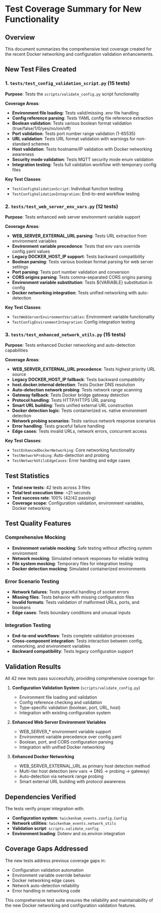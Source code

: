 # Test Coverage Summary for New Functionality

## Overview
This document summarizes the comprehensive test coverage created for the recent Docker networking and configuration validation enhancements.

## New Test Files Created

### 1. `tests/test_config_validation_script.py` (15 tests)
**Purpose**: Tests the `scripts/validate_config.py` script functionality

**Coverage Areas**:
- **Environment file loading**: Tests valid/missing .env file handling
- **Config reference parsing**: Tests YAML config file reference extraction
- **Boolean validation**: Tests various boolean format validation (true/false/1/0/yes/no/on/off)
- **Port validation**: Tests port number range validation (1-65535)
- **URL validation**: Tests URL format validation with warnings for non-standard schemes
- **Host validation**: Tests hostname/IP validation with Docker networking awareness
- **Security mode validation**: Tests MQTT security mode enum validation
- **Integration testing**: Tests full validation workflow with temporary config files

**Key Test Classes**:
- `TestConfigValidationScript`: Individual function testing
- `TestConfigValidationIntegration`: End-to-end workflow testing

### 2. `tests/test_web_server_env_vars.py` (12 tests)
**Purpose**: Tests enhanced web server environment variable support

**Coverage Areas**:
- **WEB_SERVER_EXTERNAL_URL parsing**: Tests URL extraction from environment variables
- **Environment variable precedence**: Tests that env vars override config.yaml values
- **Legacy DOCKER_HOST_IP support**: Tests backward compatibility
- **Boolean parsing**: Tests various boolean format parsing for web server settings
- **Port parsing**: Tests port number validation and conversion
- **CORS origins parsing**: Tests comma-separated CORS origins parsing
- **Environment variable substitution**: Tests ${VARIABLE} substitution in config
- **Docker networking integration**: Tests unified networking with auto-detection

**Key Test Classes**:
- `TestWebServerEnvironmentVariables`: Environment variable functionality
- `TestConfigEnvironmentIntegration`: Config integration testing

### 3. `tests/test_enhanced_network_utils.py` (15 tests)
**Purpose**: Tests enhanced Docker networking and auto-detection capabilities

**Coverage Areas**:
- **WEB_SERVER_EXTERNAL_URL precedence**: Tests highest priority URL source
- **Legacy DOCKER_HOST_IP fallback**: Tests backward compatibility
- **host.docker.internal detection**: Tests Docker DNS resolution
- **Auto-detection network probing**: Tests network range scanning
- **Gateway fallback**: Tests Docker bridge gateway detection
- **Protocol handling**: Tests HTTP/HTTPS URL parsing
- **Smart URL building**: Tests unified external URL construction
- **Docker detection logic**: Tests containerized vs. native environment detection
- **Network probing scenarios**: Tests various network response scenarios
- **Error handling**: Tests graceful failure handling
- **Edge cases**: Tests invalid URLs, network errors, concurrent access

**Key Test Classes**:
- `TestEnhancedDockerNetworking`: Core networking functionality
- `TestNetworkProbing`: Auto-detection and probing
- `TestNetworkUtilsEdgeCases`: Error handling and edge cases

## Test Statistics

- **Total new tests**: 42 tests across 3 files
- **Total test execution time**: ~21 seconds
- **Test success rate**: 100% (42/42 passing)
- **Coverage scope**: Configuration validation, environment variables, Docker networking

## Test Quality Features

### Comprehensive Mocking
- **Environment variable mocking**: Safe testing without affecting system environment
- **Network mocking**: Simulated network responses for reliable testing
- **File system mocking**: Temporary files for integration testing
- **Docker detection mocking**: Simulated containerized environments

### Error Scenario Testing
- **Network failures**: Tests graceful handling of socket errors
- **Missing files**: Tests behavior with missing configuration files
- **Invalid formats**: Tests validation of malformed URLs, ports, and booleans
- **Edge cases**: Tests boundary conditions and unusual inputs

### Integration Testing
- **End-to-end workflows**: Tests complete validation processes
- **Cross-component integration**: Tests interaction between config, networking, and environment variables
- **Backward compatibility**: Tests legacy configuration support

## Validation Results

All 42 new tests pass successfully, providing comprehensive coverage for:

1. **Configuration Validation System** (`scripts/validate_config.py`)
   - Environment file loading and validation
   - Config reference checking and validation
   - Type-specific validation (boolean, port, URL, host)
   - Integration with existing configuration system

2. **Enhanced Web Server Environment Variables**
   - WEB_SERVER_* environment variable support
   - Environment variable precedence over config.yaml
   - Boolean, port, and CORS configuration parsing
   - Integration with unified Docker networking

3. **Enhanced Docker Networking**
   - WEB_SERVER_EXTERNAL_URL as primary host detection method
   - Multi-tier host detection (env vars → DNS → probing → gateway)
   - Auto-detection via network range probing
   - Smart external URL building with protocol awareness

## Dependencies Verified

The tests verify proper integration with:
- **Configuration system**: `twickenham_events.config.Config`
- **Network utilities**: `twickenham_events.network_utils`
- **Validation script**: `scripts.validate_config`
- **Environment loading**: Dotenv and os.environ integration

## Coverage Gaps Addressed

The new tests address previous coverage gaps in:
- Configuration validation automation
- Environment variable override behavior
- Docker networking edge cases
- Network auto-detection reliability
- Error handling in networking code

This comprehensive test suite ensures the reliability and maintainability of the new Docker networking and configuration validation features.
